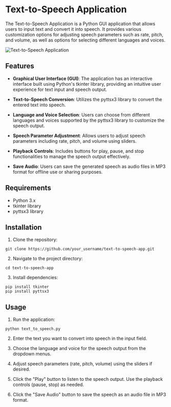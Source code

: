 # Text-to-Speech Application

The Text-to-Speech Application is a Python GUI application that allows users to input text and convert it into speech. It provides various customization options for adjusting speech parameters such as rate, pitch, and volume, as well as options for selecting different languages and voices.

![Text-to-Speech Application](path/to/your/image.png)

## Features

- **Graphical User Interface (GUI)**: The application has an interactive interface built using Python's tkinter library, providing an intuitive user experience for text input and speech output.
  
- **Text-to-Speech Conversion**: Utilizes the pyttsx3 library to convert the entered text into speech.

- **Language and Voice Selection**: Users can choose from different languages and voices supported by the pyttsx3 library to customize the speech output.

- **Speech Parameter Adjustment**: Allows users to adjust speech parameters including rate, pitch, and volume using sliders.

- **Playback Controls**: Includes buttons for play, pause, and stop functionalities to manage the speech output effectively.

- **Save Audio**: Users can save the generated speech as audio files in MP3 format for offline use or sharing purposes.

## Requirements

- Python 3.x
- tkinter library
- pyttsx3 library

## Installation

1. Clone the repository:

```
git clone https://github.com/your_username/text-to-speech-app.git
```

2. Navigate to the project directory:

```
cd text-to-speech-app
```

3. Install dependencies:

```
pip install tkinter
pip install pyttsx3
```

## Usage

1. Run the application:

```
python text_to_speech.py
```

2. Enter the text you want to convert into speech in the input field.

3. Choose the language and voice for the speech output from the dropdown menus.

4. Adjust speech parameters (rate, pitch, volume) using the sliders if desired.

5. Click the "Play" button to listen to the speech output. Use the playback controls (pause, stop) as needed.

6. Click the "Save Audio" button to save the speech as an audio file in MP3 format.

